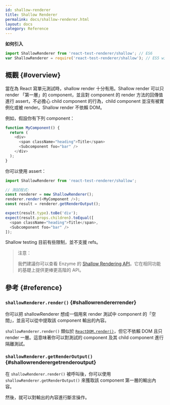```yaml
---
id: shallow-renderer
title: Shallow Renderer
permalink: docs/shallow-renderer.html
layout: docs
category: Reference
---
```


**如何引入**

```javascript
import ShallowRenderer from 'react-test-renderer/shallow'; // ES6
var ShallowRenderer = require('react-test-renderer/shallow'); // ES5 with npm
```

## 概觀 {#overview}

當在為 React 寫單元測試時，shallow render 十分有用。Shallow render 可以只 render 「第一層」的 component，並且對 component 的 render 方法的回傳值進行 assert，不必擔心 child component 的行為，child component 並沒有被實例化或被 render。Shallow render 不依賴 DOM。

例如，假設你有下列 component：

```javascript
function MyComponent() {
  return (
    <div>
      <span className="heading">Title</span>
      <Subcomponent foo="bar" />
    </div>
  );
}
```

你可以使用 assert：

```javascript
import ShallowRenderer from 'react-test-renderer/shallow';

// 測試程式:
const renderer = new ShallowRenderer();
renderer.render(<MyComponent />);
const result = renderer.getRenderOutput();

expect(result.type).toBe('div');
expect(result.props.children).toEqual([
  <span className="heading">Title</span>,
  <Subcomponent foo="bar" />
]);
```

Shallow testing 目前有些限制，並不支援 refs。

> 注意：
>
> 我們建議你可以查看 Enzyme 的 [Shallow Rendering API](https://airbnb.io/enzyme/docs/api/shallow.html)。它在相同功能的基礎上提供更棒更高階的 API。

## 參考 {#reference}

### `shallowRenderer.render()` {#shallowrendererrender}

你可以把 shallowRenderer 想成一個用來 render 測試中 component 的「空間」，並且可以從中提取該 component 輸出的內容。

`shallowRenderer.render()` 類似於 [`ReactDOM.render()`](/docs/react-dom.html#render)，但它不依賴 DOM 且只 render 一層。這意味著你可以對測試的 component 及其 child component 進行隔離測試。

### `shallowRenderer.getRenderOutput()` {#shallowrenderergetrenderoutput}

在 `shallowRenderer.render()` 被呼叫後，你可以使用 `shallowRenderer.getRenderOutput()` 來獲取該 component 第一層的輸出內容。

然後，就可以對輸出的內容進行斷言操作。
